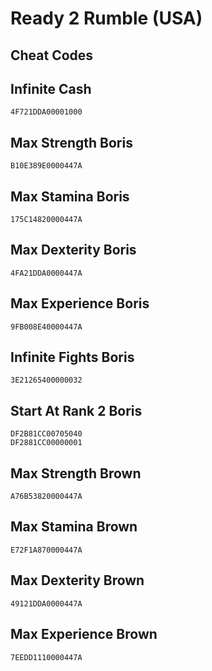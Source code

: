 # Ready 2 Rumble (USA)

## Cheat Codes

## Infinite Cash

```
4F721DDA00001000

```

## Max Strength Boris

```
B10E389E0000447A

```

## Max Stamina Boris

```
175C14820000447A

```

## Max Dexterity Boris

```
4FA21DDA0000447A

```

## Max Experience Boris

```
9FB008E40000447A

```

## Infinite Fights Boris

```
3E21265400000032

```

## Start At Rank 2 Boris

```
DF2B81CC00705040
DF2881CC00000001

```

## Max Strength Brown

```
A76B53820000447A

```

## Max Stamina Brown

```
E72F1A870000447A

```

## Max Dexterity Brown

```
49121DDA0000447A

```

## Max Experience Brown

```
7EEDD1110000447A

```

